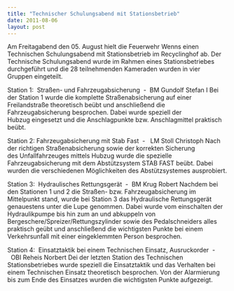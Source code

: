 ```yaml
---
title: "Technischer Schulungsabend mit Stationsbetrieb"
date: 2011-08-06
layout: post
---
```


Am Freitagabend den 05. August hielt die Feuerwehr Wenns einen Technischen Schulungsabend mit Stationsbetrieb im Recyclinghof ab. Der Technische Schulungsabend wurde im Rahmen eines Stationsbetriebes durchgeführt und die 28 teilnehmenden Kameraden wurden in vier Gruppen eingeteilt.

Station 1:  Straßen- und Fahrzeugabsicherung  -  BM Gundolf Stefan I
Bei der Station 1 wurde die komplette Straßenabsicherung auf einer Freilandstraße theoretisch beübt und anschließend die Fahrzeugabsicherung besprochen. Dabei wurde speziell der Hubzug eingesetzt und die Anschlagpunkte bzw. Anschlagmittel praktisch beübt.

Station 2: Fahrzeugabsicherung mit Stab Fast  -   LM Stoll Christoph
Nach der richtigen Straßenabsicherung sowie der korrekten Sicherung des Unfallfahrzeuges mittels Hubzug wurde die spezielle Fahrzeugabsicherung mit dem Abstützsystem STAB FAST beübt. Dabei wurden die verschiedenen Möglichkeiten des Abstützsystemes ausprobiert.

Station 3:  Hydraulisches Rettungsgerät  -  BM Krug Robert
Nachdem bei den Stationen 1 und 2 die Straßen- bzw. Fahrzeugabsicherung im Mittelpunkt stand, wurde bei Station 3 das Hydraulische Rettungsgerät genauestens unter die Lupe genommen. Dabei wurde vom einschalten der Hydraulikpumpe bis hin zum an und abkuppeln von Bergeschere/Spreizer/Rettungszylinder sowie des Pedalschneiders alles praktisch geübt und anschließend die wichtigsten Punkte bei einem Verkehrsunfall mit einer eingeklemmten Person besprochen.

Station 4:  Einsatztaktik bei einem Technischen Einsatz, Ausruckorder  -  OBI Reheis Norbert
Dei der letzten Station des Technischen Stationsbetriebes wurde speziell die Einsatztaktik und das Verhalten bei einem Technischen Einsatz theoretisch besprochen. Von der Alarmierung bis zum Ende des Einsatzes wurden die wichtigsten Punkte aufgezeigt.
